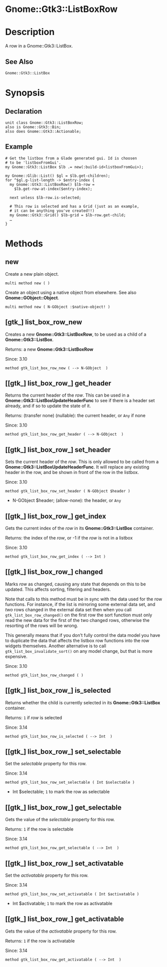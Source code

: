 Gnome::Gtk3::ListBoxRow
=======================

Description
===========

A row in a Gnome::Gtk3::ListBox.

See Also
--------

`Gnome::Gtk3::ListBox`

Synopsis
========

Declaration
-----------

    unit class Gnome::Gtk3::ListBoxRow;
    also is Gnome::Gtk3::Bin;
    also does Gnome::Gtk3::Actionable;

Example
-------

    # Get the listbox from a Glade generated gui. Id is choosen
    # to be 'listboxFromGui'.
    my Gnome::Gtk3::ListBox $lb .= new(:build-id<listboxFromGui>);

    my Gnome::Glib::List() $gl = $lb.get-children);
    for ^$gl.g-list-length -> $entry-index {
      my Gnome::Gtk3::ListBoxRow() $lb-row =
        $lb.get-row-at-index($entry-index);

      next unless $lb-row.is-selected;

      # This row is selected and has a Grid (just as an example,
      # it can be anything you've created!!)
      my Gnome::Gtk3::Grid() $lb-grid = $lb-row.get-child;
      …
    }

Methods
=======

new
---

Create a new plain object.

    multi method new ( )

Create an object using a native object from elsewhere. See also **Gnome::GObject::Object**.

    multi method new ( N-GObject :$native-object! )

[gtk_] list_box_row_new
-----------------------

Creates a new **Gnome::Gtk3::ListBoxRow**, to be used as a child of a **Gnome::Gtk3::ListBox**.

Returns: a new **Gnome::Gtk3::ListBoxRow**

Since: 3.10

    method gtk_list_box_row_new ( --> N-GObject  )

[[gtk_] list_box_row_] get_header
---------------------------------

Returns the current header of the *row*. This can be used in a **Gnome::Gtk3::ListBoxUpdateHeaderFunc** to see if there is a header set already, and if so to update the state of it.

Returns: (transfer none) (nullable): the current header, or `Any` if none

Since: 3.10

    method gtk_list_box_row_get_header ( --> N-GObject  )

[[gtk_] list_box_row_] set_header
---------------------------------

Sets the current header of the *row*. This is only allowed to be called from a **Gnome::Gtk3::ListBoxUpdateHeaderFunc**. It will replace any existing header in the row, and be shown in front of the row in the listbox.

Since: 3.10

    method gtk_list_box_row_set_header ( N-GObject $header )

  * N-GObject $header; (allow-none): the header, or `Any`

[[gtk_] list_box_row_] get_index
--------------------------------

Gets the current index of the *row* in its **Gnome::Gtk3::ListBox** container.

Returns: the index of the *row*, or -1 if the *row* is not in a listbox

Since: 3.10

    method gtk_list_box_row_get_index ( --> Int )

[[gtk_] list_box_row_] changed
------------------------------

Marks *row* as changed, causing any state that depends on this to be updated. This affects sorting, filtering and headers.

Note that calls to this method must be in sync with the data used for the row functions. For instance, if the list is mirroring some external data set, and *two* rows changed in the external data set then when you call `gtk_list_box_row_changed()` on the first row the sort function must only read the new data for the first of the two changed rows, otherwise the resorting of the rows will be wrong.

This generally means that if you don’t fully control the data model you have to duplicate the data that affects the listbox row functions into the row widgets themselves. Another alternative is to call `gtk_list_box_invalidate_sort()` on any model change, but that is more expensive.

Since: 3.10

    method gtk_list_box_row_changed ( )

[[gtk_] list_box_row_] is_selected
----------------------------------

Returns whether the child is currently selected in its **Gnome::Gtk3::ListBox** container.

Returns: `1` if *row* is selected

Since: 3.14

    method gtk_list_box_row_is_selected ( --> Int  )

[[gtk_] list_box_row_] set_selectable
-------------------------------------

Set the *selectable* property for this row.

Since: 3.14

    method gtk_list_box_row_set_selectable ( Int $selectable )

  * Int $selectable; `1` to mark the row as selectable

[[gtk_] list_box_row_] get_selectable
-------------------------------------

Gets the value of the *selectable* property for this row.

Returns: `1` if the row is selectable

Since: 3.14

    method gtk_list_box_row_get_selectable ( --> Int  )

[[gtk_] list_box_row_] set_activatable
--------------------------------------

Set the *activatable* property for this row.

Since: 3.14

    method gtk_list_box_row_set_activatable ( Int $activatable )

  * Int $activatable; `1` to mark the row as activatable

[[gtk_] list_box_row_] get_activatable
--------------------------------------

Gets the value of the *activatable* property for this row.

Returns: `1` if the row is activatable

Since: 3.14

    method gtk_list_box_row_get_activatable ( --> Int  )

